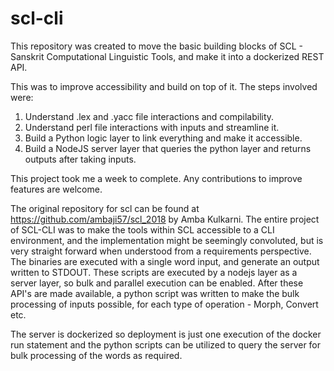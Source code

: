 # scl-cli

This repository was created to move the basic building blocks of SCL - Sanskrit Computational Linguistic Tools, and make it into a dockerized REST API.

This was to improve accessibility and build on top of it. The steps involved were:
1. Understand .lex and .yacc file interactions and compilability.
2. Understand perl file interactions with inputs and streamline it.
3. Build a Python logic layer to link everything and make it accessible.
4. Build a NodeJS server layer that queries the python layer and returns outputs after taking inputs.

This project took me a week to complete. Any contributions to improve features are welcome.

The original repository for scl can be found at
https://github.com/ambaji57/scl_2018 by Amba Kulkarni. The entire project of
SCL-CLI was to make the tools within SCL accessible to a CLI environment, and
the implementation might be seemingly convoluted, but is very straight forward
when understood from a requirements perspective. The binaries are executed with
a single word input, and generate an output written to STDOUT. These scripts are
executed by a nodejs layer as a server layer, so bulk and parallel execution can
be enabled. After these API's are made available, a python script was written to
make the bulk processing of inputs possible, for each type of operation - Morph,
Convert etc.

The server is dockerized so deployment is just one execution of the docker run
statement and the python scripts can be utilized to query the server for bulk
processing of the words as required.
